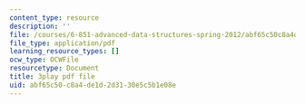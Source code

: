 ```yaml
---
content_type: resource
description: ''
file: /courses/6-851-advanced-data-structures-spring-2012/abf65c50c8a4de1d2d3130e5c5b1e08e_L7ywsci9ujo.pdf
file_type: application/pdf
learning_resource_types: []
ocw_type: OCWFile
resourcetype: Document
title: 3play pdf file
uid: abf65c50-c8a4-de1d-2d31-30e5c5b1e08e
---
```

